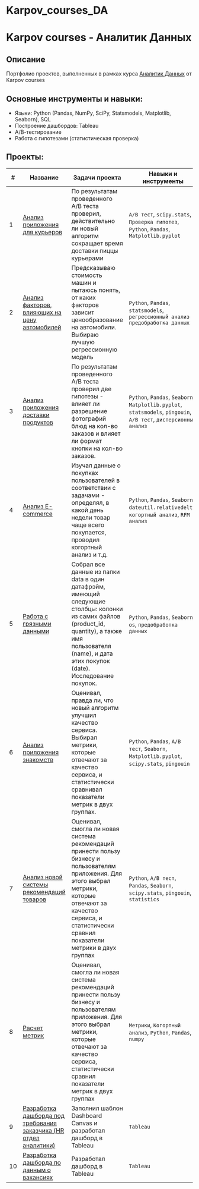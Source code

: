 # Karpov_courses_DA

# Karpov courses - Аналитик Данных

## Описание
Портфолио проектов, выполненных в рамках курса [Аналитик Данных](https://karpov.courses/analytics) от Karpov courses

## Основные инструменты и навыки:
- Языки: Python (Pandas, NumPy, SciPy, Statsmodels, Matplotlib, Seaborn), SQL
- Построение дашбордов: Tableau
- А/В-тестирование
- Работа с гипотезами (статистическая проверка)

## Проекты:
| # | Название | Задачи проекта                                                   | Навыки и инструменты           |  
| --|-----------|-------------------|------------------------------------------------------------------|
| 1 | [Анализ приложения для курьеров](Courier_app_analysis/) |По результатам проведенного А/B теста проверил, действительно ли новый алгоритм сокращает время доставки пиццы курьерами| `A/B тест`, `scipy.stats`, `Проверка гипотез`, `Python`, `Pandas`, `Matplotlib.pyplot`|
| 2 | [Анализ факторов, влияющих на цену автомобилей](Car_cost_prediction/) |  Предсказываю стоимость машин и пытаюсь понять, от каких факторов зависит ценообразование на автомобили. Выбираю лучшую регрессионную модель | `Python`, `Pandas`, `statsmodels`, `регрессионный анализ` `предобработка данных` |
| 3 | [Анализ приложения доставки продуктов](Food_delivery_analysis/) | По результатам проведенного A/B теста проверил две гипотезы - влияет ли разрешение фотографий блюд на кол-во заказов и влияет ли формат кнопки на кол-во заказов. | `Python`, `Pandas`, `Seaborn`, `Matplotlib.pyplot`, `statsmodels`, `pingouin`, `A/B тест`, `дисперсионный анализ` |
| 4 | [Анализ E-commerce](Researching_e-commerce/) | Изучал данные о покупках пользователей в соответствии с задачами - определял, в какой день недели товар чаще всего покупается, проводил когортный анализ и т.д. | `Python`, `Pandas`, `Seaborn`, `dateutil.relativedelta`, `когортный анализ`, `RFM анализ`|
| 5 | [Работа с грязными данными](Dirty_data_collection/) | Собрал все данные из папки data в один датафрэйм, имеющий следующие столбцы: колонки из самих файлов (product_id, quantity), а также имя пользователя (name), и дата этих покупок (date). Исследование покупок. | `Python`, `Pandas`, `Seaborn`, `os`, `предобработка данных` |
| 6 | [Анализ приложения знакомств](Dating_app_analysis/) | Оценивал, правда ли, что новый алгоритм улучшил качество сервиса. Выбирал метрики, которые отвечают за качество сервиса, и статистически сравнивал показатели метрик в двух группах.|`Python`, `Pandas`, `A/B тест`, `Seaborn`, `Matplotlib.pyplot`, `scipy.stats`, `pingouin` |
| 7 | [Анализ новой системы рекомендаций товаров](Delivery_service_analysis/) | Оценивал, смогла ли новая система рекомендаций принести пользу бизнесу и пользователям приложения. Для этого выбрал метрики, которые отвечают за качество сервиса, и статистически сравнил показатели метрики в двух группах|`Python`,  `A/B тест`, `Pandas`, `Seaborn`, `scipy.stats`, `pingouin`, `statistics` |
| 8 | [Расчет метрик](Metrics_analysis/)| Оценивал, смогла ли новая система рекомендаций принести пользу бизнесу и пользователям приложения. Для этого выбрал метрики, которые отвечают за качество сервиса, статистически сравнил показатели метрик в двух группах|`Метрики`, `Когортный анализ`, `Python`, `Pandas`, `numpy`  |
| 9 | [Разработка дашборда под требования заказчика (HR отдел аналитики)](Vizualization_projects/HR_analytics_project/) | Заполнил шаблон Dashboard Canvas и разработал дашборд в Tableau|`Tableau`  |
| 10 | [Разработка дашборда по данным о вакансиях](Vizualization_projects/Data_analytics_vacancies/) | Разработал дашборд в Tableau|`Tableau` |
